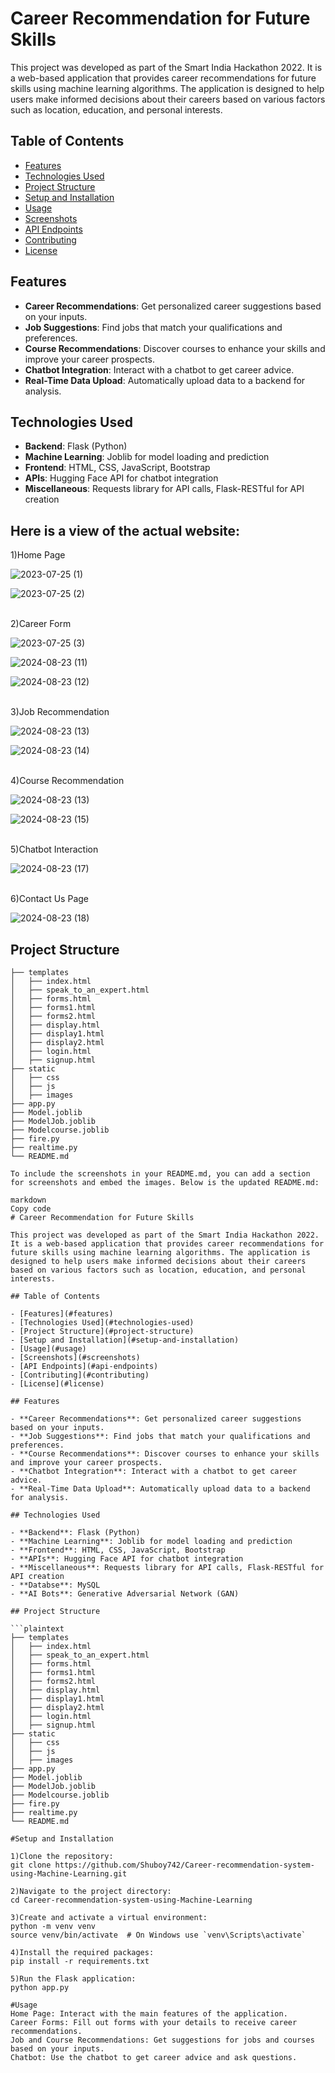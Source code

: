 # Career Recommendation for Future Skills

This project was developed as part of the Smart India Hackathon 2022. It is a web-based application that provides career recommendations for future skills using machine learning algorithms. The application is designed to help users make informed decisions about their careers based on various factors such as location, education, and personal interests.

## Table of Contents

- [Features](#features)
- [Technologies Used](#technologies-used)
- [Project Structure](#project-structure)
- [Setup and Installation](#setup-and-installation)
- [Usage](#usage)
- [Screenshots](#Here-is-a-view-of-the-actual-website:)
- [API Endpoints](#api-endpoints)
- [Contributing](#contributing)
- [License](#license)

## Features

- **Career Recommendations**: Get personalized career suggestions based on your inputs.
- **Job Suggestions**: Find jobs that match your qualifications and preferences.
- **Course Recommendations**: Discover courses to enhance your skills and improve your career prospects.
- **Chatbot Integration**: Interact with a chatbot to get career advice.
- **Real-Time Data Upload**: Automatically upload data to a backend for analysis.

## Technologies Used

- **Backend**: Flask (Python)
- **Machine Learning**: Joblib for model loading and prediction
- **Frontend**: HTML, CSS, JavaScript, Bootstrap
- **APIs**: Hugging Face API for chatbot integration
- **Miscellaneous**: Requests library for API calls, Flask-RESTful for API creation

## Here is a view of the actual website:

1)Home Page

![2023-07-25 (1)](https://github.com/user-attachments/assets/53991646-e92f-4cde-ac07-0676ef14ac15)


![2023-07-25 (2)](https://github.com/user-attachments/assets/a1d17539-960c-4976-b082-5f37464d69d3)



<br>2)Career Form

![2023-07-25 (3)](https://github.com/user-attachments/assets/b2d1ac05-f718-4adc-a3f7-b723591b20dd)


![2024-08-23 (11)](https://github.com/user-attachments/assets/882d4e54-2da7-4d95-9078-233756952cf0)


![2024-08-23 (12)](https://github.com/user-attachments/assets/5b03c0e0-c57a-4aba-974b-f39e69443483)



<br>3)Job Recommendation

![2024-08-23 (13)](https://github.com/user-attachments/assets/b2189ffc-9eb2-43ba-8ad9-705012c97cee)


![2024-08-23 (14)](https://github.com/user-attachments/assets/b4ece6ab-9844-4215-8987-6284c06b44dc)



<br>4)Course Recommendation

![2024-08-23 (13)](https://github.com/user-attachments/assets/521c5e35-a05f-4308-a481-543f156ae453)


![2024-08-23 (15)](https://github.com/user-attachments/assets/07dc997c-5ec0-4a65-98ec-b268fabbe59d)



<br>5)Chatbot Interaction

![2024-08-23 (17)](https://github.com/user-attachments/assets/e04d48eb-f9c4-4531-84e9-939a7a4f5e07)



<br>6)Contact Us Page

![2024-08-23 (18)](https://github.com/user-attachments/assets/edcc3c66-a8e3-4829-909f-138fa68b430b)

## Project Structure

```plaintext
├── templates
│   ├── index.html
│   ├── speak_to_an_expert.html
│   ├── forms.html
│   ├── forms1.html
│   ├── forms2.html
│   ├── display.html
│   ├── display1.html
│   ├── display2.html
│   ├── login.html
│   ├── signup.html
├── static
│   ├── css
│   ├── js
│   ├── images
├── app.py
├── Model.joblib
├── ModelJob.joblib
├── Modelcourse.joblib
├── fire.py
├── realtime.py
└── README.md

To include the screenshots in your README.md, you can add a section for screenshots and embed the images. Below is the updated README.md:

markdown
Copy code
# Career Recommendation for Future Skills

This project was developed as part of the Smart India Hackathon 2022. It is a web-based application that provides career recommendations for future skills using machine learning algorithms. The application is designed to help users make informed decisions about their careers based on various factors such as location, education, and personal interests.

## Table of Contents

- [Features](#features)
- [Technologies Used](#technologies-used)
- [Project Structure](#project-structure)
- [Setup and Installation](#setup-and-installation)
- [Usage](#usage)
- [Screenshots](#screenshots)
- [API Endpoints](#api-endpoints)
- [Contributing](#contributing)
- [License](#license)

## Features

- **Career Recommendations**: Get personalized career suggestions based on your inputs.
- **Job Suggestions**: Find jobs that match your qualifications and preferences.
- **Course Recommendations**: Discover courses to enhance your skills and improve your career prospects.
- **Chatbot Integration**: Interact with a chatbot to get career advice.
- **Real-Time Data Upload**: Automatically upload data to a backend for analysis.

## Technologies Used

- **Backend**: Flask (Python)
- **Machine Learning**: Joblib for model loading and prediction
- **Frontend**: HTML, CSS, JavaScript, Bootstrap
- **APIs**: Hugging Face API for chatbot integration
- **Miscellaneous**: Requests library for API calls, Flask-RESTful for API creation
- **Databse**: MySQL
- **AI Bots**: Generative Adversarial Network (GAN)

## Project Structure

```plaintext
├── templates
│   ├── index.html
│   ├── speak_to_an_expert.html
│   ├── forms.html
│   ├── forms1.html
│   ├── forms2.html
│   ├── display.html
│   ├── display1.html
│   ├── display2.html
│   ├── login.html
│   ├── signup.html
├── static
│   ├── css
│   ├── js
│   ├── images
├── app.py
├── Model.joblib
├── ModelJob.joblib
├── Modelcourse.joblib
├── fire.py
├── realtime.py
└── README.md

#Setup and Installation

1)Clone the repository:
git clone https://github.com/Shuboy742/Career-recommendation-system-using-Machine-Learning.git

2)Navigate to the project directory:
cd Career-recommendation-system-using-Machine-Learning

3)Create and activate a virtual environment:
python -m venv venv
source venv/bin/activate  # On Windows use `venv\Scripts\activate`

4)Install the required packages:
pip install -r requirements.txt

5)Run the Flask application:
python app.py

#Usage
Home Page: Interact with the main features of the application.
Career Forms: Fill out forms with your details to receive career recommendations.
Job and Course Recommendations: Get suggestions for jobs and courses based on your inputs.
Chatbot: Use the chatbot to get career advice and ask questions.

